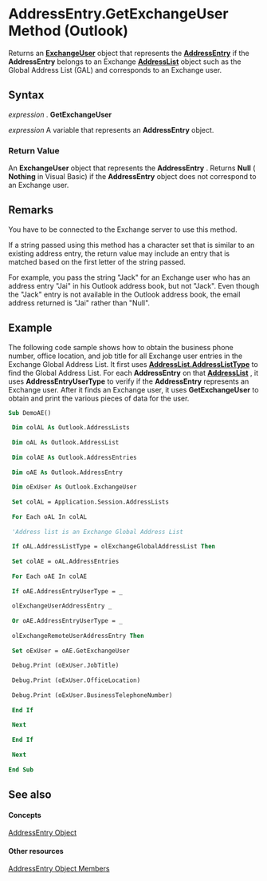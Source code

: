 
# AddressEntry.GetExchangeUser Method (Outlook)

Returns an  **[ExchangeUser](6ec117d1-7fdb-aa36-b567-1242f8238df0.md)** object that represents the **[AddressEntry](d4a0a85e-8bab-bc56-57bc-d70c3c570c8e.md)** if the **AddressEntry** belongs to an Exchange **[AddressList](84611afe-48b1-185b-df4b-0f004e7436ff.md)** object such as the Global Address List (GAL) and corresponds to an Exchange user.


## Syntax

 _expression_ . **GetExchangeUser**

 _expression_ A variable that represents an **AddressEntry** object.


### Return Value

An  **ExchangeUser** object that represents the **AddressEntry** . Returns **Null** ( **Nothing** in Visual Basic) if the **AddressEntry** object does not correspond to an Exchange user.


## Remarks

 You have to be connected to the Exchange server to use this method.

If a string passed using this method has a character set that is similar to an existing address entry, the return value may include an entry that is matched based on the first letter of the string passed.

For example, you pass the string "Jack" for an Exchange user who has an address entry "Jai" in his Outlook address book, but not "Jack". Even though the "Jack" entry is not available in the Outlook address book, the email address returned is "Jai" rather than "Null".


## Example

The following code sample shows how to obtain the business phone number, office location, and job title for all Exchange user entries in the Exchange Global Address List. It first uses  **[AddressList.AddressListType](3a62cdec-3d8d-3bcf-b2c3-f9dd496fd6e0.md)** to find the Global Address List. For each **AddressEntry** on that **[AddressList](84611afe-48b1-185b-df4b-0f004e7436ff.md)** , it uses **AddressEntryUserType** to verify if the **AddressEntry** represents an Exchange user. After it finds an Exchange user, it uses **GetExchangeUser** to obtain and print the various pieces of data for the user.


```vb
Sub DemoAE() 
 
 Dim colAL As Outlook.AddressLists 
 
 Dim oAL As Outlook.AddressList 
 
 Dim colAE As Outlook.AddressEntries 
 
 Dim oAE As Outlook.AddressEntry 
 
 Dim oExUser As Outlook.ExchangeUser 
 
 Set colAL = Application.Session.AddressLists 
 
 For Each oAL In colAL 
 
 'Address list is an Exchange Global Address List 
 
 If oAL.AddressListType = olExchangeGlobalAddressList Then 
 
 Set colAE = oAL.AddressEntries 
 
 For Each oAE In colAE 
 
 If oAE.AddressEntryUserType = _ 
 
 olExchangeUserAddressEntry _ 
 
 Or oAE.AddressEntryUserType = _ 
 
 olExchangeRemoteUserAddressEntry Then 
 
 Set oExUser = oAE.GetExchangeUser 
 
 Debug.Print (oExUser.JobTitle) 
 
 Debug.Print (oExUser.OfficeLocation) 
 
 Debug.Print (oExUser.BusinessTelephoneNumber) 
 
 End If 
 
 Next 
 
 End If 
 
 Next 
 
End Sub
```


## See also


#### Concepts


[AddressEntry Object](d4a0a85e-8bab-bc56-57bc-d70c3c570c8e.md)
#### Other resources


[AddressEntry Object Members](74c88069-aec4-952b-556f-03873fbb488b.md)
